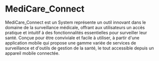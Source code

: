 # MediCare_Connect
 MediCare_Connect est un System représente un outil innovant dans le domaine de la surveillance médicale, offrant aux utilisateurs un accès pratique et intuitif à des fonctionnalités essentielles pour surveiller leur santé. Conçue pour être conviviale et facile à utiliser, à partir d'une application mobile qui propose une gamme variée de services de surveillance et d'outils de gestion de la santé, le tout accessible depuis un appareil mobile connectée.  
